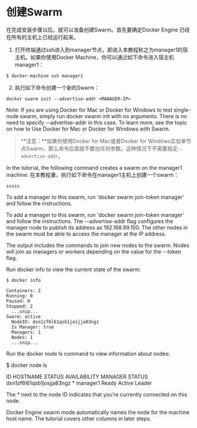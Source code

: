 # 创建Swarm

在完成安装步骤以后，就可以准备创建Swarm。首先要确定Docker Engine 已经在所有的主机上已经运行起来。

1. 打开终端通过ssh进入到manager节点，即进入本教程称之为manager1的宿主机。如果你使用Docker Machine，你可以通过如下命令进入宿主机manager1：

  ```
  $ docker-machine ssh manager1

  ```
2. 执行如下命令创建一个新的Swarm：

  ```
  docker swarm init --advertise-addr <MANAGER-IP>
  ```

  Note: If you are using Docker for Mac or Docker for Windows to test single-node swarm, simply run docker swarm init with no arguments. There is no need to specify --advertise-addr in this case. To learn more, see the topic on how to Use Docker for Mac or Docker for Windows with Swarm.
  
  > **注意：**如果你使用Docker for Mac或者Docker for Windows实验单节点Swarm，那么命令后面就不要加任何参数。这种情况下不需要指定`--advertise-addr`。

  In the tutorial, the following command creates a swarm on the manager1 machine:
  在本教程重，执行如下命令在manager1主机上创建一个swarm：
  
  ```
  sssss
  ```
To add a manager to this swarm, run 'docker swarm join-token manager' and follow the instructions.
 
  To add a manager to this swarm, run 'docker swarm join-token manager' and follow the instructions.
  The --advertise-addr flag configures the manager node to publish its address as 192.168.99.100. The other nodes in the swarm must be able to access the manager at the IP address.

  The output includes the commands to join new nodes to the swarm. Nodes will join as managers or workers depending on the value for the --token flag.

  Run docker info to view the current state of the swarm:
  
  ```
  $ docker info

  Containers: 2
  Running: 0
  Paused: 0
  Stopped: 2
    ...snip...
  Swarm: active
    NodeID: dxn1zf6l61qsb1josjja83ngz
    Is Manager: true
    Managers: 1
    Nodes: 1
    ...snip...
  ```
  Run the docker node ls command to view information about nodes:

$ docker node ls

ID                           HOSTNAME  STATUS  AVAILABILITY  MANAGER STATUS
dxn1zf6l61qsb1josjja83ngz *  manager1  Ready   Active        Leader

The * next to the node ID indicates that you’re currently connected on this node.

Docker Engine swarm mode automatically names the node for the machine host name. The tutorial covers other columns in later steps.